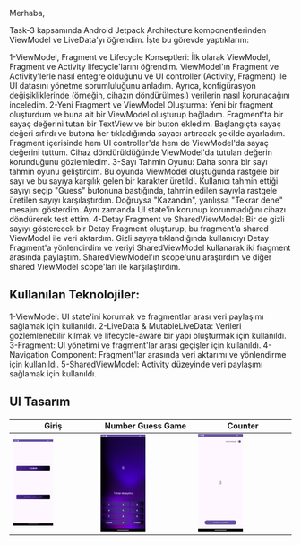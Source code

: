 Merhaba,

Task-3 kapsamında Android Jetpack Architecture komponentlerinden ViewModel ve LiveData'yı öğrendim. İşte bu görevde yaptıklarım:

1-ViewModel, Fragment ve Lifecycle Konseptleri: İlk olarak ViewModel, Fragment ve Activity lifecycle'larını öğrendim. ViewModel'ın Fragment ve Activity'lerle nasıl entegre olduğunu ve UI controller (Activity, Fragment) ile UI datasını yönetme sorumluluğunu anladım. 
Ayrıca, konfigürasyon değişikliklerinde (örneğin, cihazın döndürülmesi) verilerin nasıl korunacağını inceledim.
2-Yeni Fragment ve ViewModel Oluşturma: Yeni bir fragment oluşturdum ve buna ait bir ViewModel oluşturup bağladım. Fragment'ta bir sayaç değerini tutan bir TextView ve bir buton ekledim. Başlangıçta sayaç değeri sıfırdı ve butona her tıkladığımda sayacı artıracak şekilde ayarladım. 
Fragment içerisinde hem UI controller'da hem de ViewModel'da sayaç değerini tuttum. Cihaz döndürüldüğünde ViewModel'da tutulan değerin korunduğunu gözlemledim.
3-Sayı Tahmin Oyunu: Daha sonra bir sayı tahmin oyunu geliştirdim. Bu oyunda ViewModel oluştuğunda rastgele bir sayı ve bu sayıya karşılık gelen bir karakter üretildi. Kullanıcı tahmin ettiği sayıyı seçip "Guess" butonuna bastığında, tahmin edilen sayıyla rastgele üretilen sayıyı karşılaştırdım. 
Doğruysa "Kazandın", yanlışsa "Tekrar dene" mesajını gösterdim. Aynı zamanda UI state'in korunup korunmadığını cihazı döndürerek test ettim.
4-Detay Fragment ve SharedViewModel: Bir de gizli sayıyı gösterecek bir Detay Fragment oluşturup, bu fragment'a shared ViewModel ile veri aktardım. Gizli sayıya tıklandığında kullanıcıyı Detay Fragment'a yönlendirdim ve veriyi SharedViewModel kullanarak iki fragment arasında paylaştım. 
SharedViewModel'ın scope'unu araştırdım ve diğer shared ViewModel scope'ları ile karşılaştırdım.

## Kullanılan Teknolojiler:
1-ViewModel: UI state'ini korumak ve fragmentlar arası veri paylaşımı sağlamak için kullanıldı.
2-LiveData & MutableLiveData: Verileri gözlemlenebilir kılmak ve lifecycle-aware bir yapı oluşturmak için kullanıldı.
3-Fragment: UI yönetimi ve fragment'lar arası geçişler için kullanıldı.
4-Navigation Component: Fragment'lar arasında veri aktarımı ve yönlendirme için kullanıldı.
5-SharedViewModel: Activity düzeyinde veri paylaşımı sağlamak için kullanıldı.

## UI Tasarım
 
| Giriş            | Number Guess Game            | Counter            |
| ----------------- | ------------------------------------------------------------------ |------------------------------------------------------------------ |
| <img src="./img/1.png" width="50%" height="50%">  | <img src="./img/2.png" width="50%" height="50%"> | <img src="./img/3.png" width="50%" height="50%"> |

